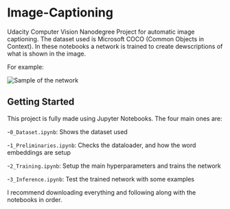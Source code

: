 # Image-Captioning

Udacity Computer Vision Nanodegree Project for automatic image captioning.
The dataset used is Microsoft COCO (Common Objects in Context).
In these notebooks a network is trained to create dewscriptions of what is shown in the image.

For example:

![Sample of the network]('sample.png')

## Getting Started

This project is fully made using Jupyter Notebooks.
The four main ones are:

-`0_Dataset.ipynb`: Shows the dataset used

-`1_Preliminaries.ipynb`: Checks the dataloader, and how the word embeddings are setup

-`2_Training.ipynb`: Setup the main hyperparameters and trains the network

-`3_Inference.ipynb`: Test the trained network with some examples

I recommend downloading everything and following along with the notebooks in order.
